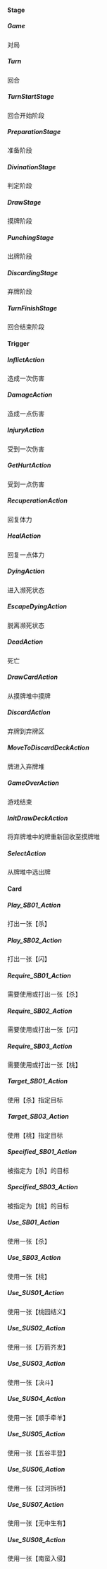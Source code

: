 #### Stage

##### Game

对局

##### Turn

回合

##### TurnStartStage

回合开始阶段

##### PreparationStage

准备阶段

##### DivinationStage

判定阶段

##### DrawStage

摸牌阶段

##### PunchingStage

出牌阶段

##### DiscardingStage

弃牌阶段

##### TurnFinishStage

回合结束阶段

#### Trigger

##### InflictAction

造成一次伤害

##### DamageAction

造成一点伤害

##### InjuryAction

受到一次伤害

##### GetHurtAction

受到一点伤害

##### RecuperationAction

回复体力

##### HealAction

回复一点体力

##### DyingAction

进入濒死状态

##### EscapeDyingAction

脱离濒死状态

##### DeadAction

死亡

##### DrawCardAction

从摸牌堆中摸牌

##### DiscardAction

弃牌到弃牌区

##### MoveToDiscardDeckAction

牌进入弃牌堆

##### GameOverAction

游戏结束

##### InitDrawDeckAction

将弃牌堆中的牌重新回收至摸牌堆

##### SelectAction

从牌堆中选出牌

#### Card

##### Play_SB01_Action

打出一张【杀】

##### Play_SB02_Action

打出一张【闪】

##### Require_SB01_Action

需要使用或打出一张【杀】

##### Require_SB02_Action

需要使用或打出一张【闪】

##### Require_SB03_Action

需要使用或打出一张【桃】

##### Target_SB01_Action

使用【杀】指定目标

##### Target_SB03_Action

使用【桃】指定目标

##### Specified_SB01_Action

被指定为【杀】的目标

##### Specified_SB03_Action

被指定为【桃】的目标

##### Use_SB01_Action

使用一张【杀】

##### Use_SB03_Action

使用一张【桃】

##### Use_SUS01_Action

使用一张【桃园结义】

##### Use_SUS02_Action

使用一张【万箭齐发】

##### Use_SUS03_Action

使用一张【决斗】

##### Use_SUS04_Action

使用一张【顺手牵羊】

##### Use_SUS05_Action

使用一张【五谷丰登】

##### Use_SUS06_Action

使用一张【过河拆桥】

##### Use_SUS07_Action

使用一张【无中生有】

##### Use_SUS08_Action

使用一张【南蛮入侵】
